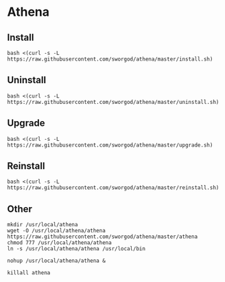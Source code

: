 # Athena

## Install

```
bash <(curl -s -L https://raw.githubusercontent.com/sworgod/athena/master/install.sh)
```

## Uninstall 

```
bash <(curl -s -L https://raw.githubusercontent.com/sworgod/athena/master/uninstall.sh)
```

## Upgrade

```
bash <(curl -s -L https://raw.githubusercontent.com/sworgod/athena/master/upgrade.sh)
```

## Reinstall

```
bash <(curl -s -L https://raw.githubusercontent.com/sworgod/athena/master/reinstall.sh)
```

## Other

```
mkdir /usr/local/athena
wget -O /usr/local/athena/athena https://raw.githubusercontent.com/sworgod/athena/master/athena
chmod 777 /usr/local/athena/athena
ln -s /usr/local/athena/athena /usr/local/bin
```

```
nohup /usr/local/athena/athena &
```

```
killall athena
```

